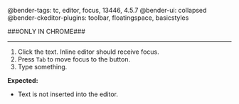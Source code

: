 @bender-tags: tc, editor, focus, 13446, 4.5.7
@bender-ui: collapsed
@bender-ckeditor-plugins: toolbar, floatingspace, basicstyles

###ONLY IN CHROME###

----

1. Click the text. Inline editor should receive focus.
2. Press `Tab` to move focus to the button.
3. Type something.

**Expected:**
* Text is not inserted into the editor.
